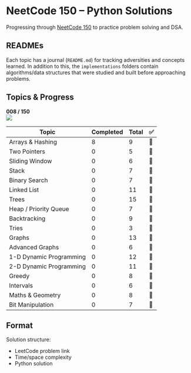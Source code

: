 # NeetCode 150 – Python Solutions

Progressing through [NeetCode 150](https://neetcode.io/roadmap) to practice problem solving and DSA.

## READMEs

Each topic has a journal (`README.md`) for tracking adversities and concepts learned.
In addition to this, the `implementations` folders contain algorithms/data structures that were studied and built before approaching problems.

## Topics & Progress 

**008 / 150**<br>
![](https://geps.dev/progress/5) 

| Topic                   | Completed | Total | ✅ |
|-------------------------|-----------|-------|----|
| Arrays & Hashing        | 8         | 9     | 🔄 |
| Two Pointers            | 0         | 5     | 🔄 |
| Sliding Window          | 0         | 6     | 🔄 |
| Stack                   | 0         | 7     | 🔄 |
| Binary Search           | 0         | 7     | 🔄 |
| Linked List             | 0         | 11    | 🔄 |
| Trees                   | 0         | 15    | 🔄 |
| Heap / Priority Queue   | 0         | 7     | 🔄 |
| Backtracking            | 0         | 9     | 🔄 |
| Tries                   | 0         | 3     | 🔄 |
| Graphs                  | 0         | 13    | 🔄 |
| Advanced Graphs         | 0         | 6     | 🔄 |
| 1-D Dynamic Programming | 0         | 12    | 🔄 |
| 2-D Dynamic Programming | 0         | 11    | 🔄 |
| Greedy                  | 0         | 8     | 🔄 |
| Intervals               | 0         | 6     | 🔄 |
| Maths & Geometry        | 0         | 8     | 🔄 |
| Bit Manipulation        | 0         | 7     | 🔄 |

## Format

Solution structure:
- LeetCode problem link
- Time/space complexity
- Python solution
 
